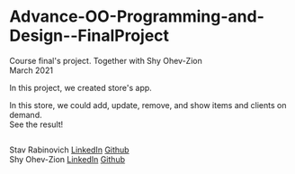 # Advance-OO-Programming-and-Design--FinalProject
Course final's project. Together with Shy Ohev-Zion\
March 2021

In this project, we created store's app. 

In this store, we could add, update, remove, and show items and clients on demand.\
See the result!

![](
)


Stav Rabinovich   [LinkedIn](https://www.linkedin.com/in/stav-rabinovich/)  [Github](https://github.com/StavRabinovich)\
Shy Ohev-Zion     [LinkedIn](https://www.linkedin.com/in/shy-ohev-zion/)      [Github](https://github.com/ShyOZ)
